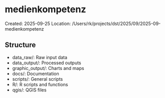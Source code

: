 # medienkompetenz

Created: 2025-09-25
Location: /Users/rk/projects/dst/2025/09/2025-09-medienkompetenz

## Structure
- data_raw/: Raw input data
- data_output/: Processed outputs  
- graphic_output/: Charts and maps
- docs/: Documentation
- scripts/: General scripts
- R/: R scripts and functions
- qgis/: QGIS files

